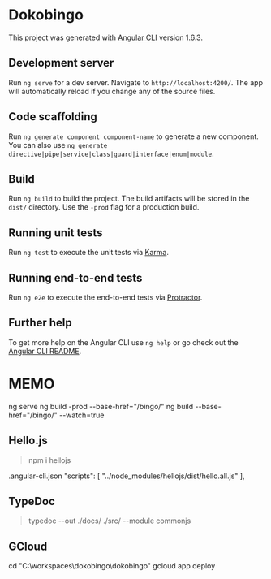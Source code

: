 # Dokobingo

This project was generated with [Angular CLI](https://github.com/angular/angular-cli) version 1.6.3.

## Development server

Run `ng serve` for a dev server. Navigate to `http://localhost:4200/`. The app will automatically reload if you change any of the source files.

## Code scaffolding

Run `ng generate component component-name` to generate a new component. You can also use `ng generate directive|pipe|service|class|guard|interface|enum|module`.

## Build

Run `ng build` to build the project. The build artifacts will be stored in the `dist/` directory. Use the `-prod` flag for a production build.

## Running unit tests

Run `ng test` to execute the unit tests via [Karma](https://karma-runner.github.io).

## Running end-to-end tests

Run `ng e2e` to execute the end-to-end tests via [Protractor](http://www.protractortest.org/).

## Further help

To get more help on the Angular CLI use `ng help` or go check out the [Angular CLI README](https://github.com/angular/angular-cli/blob/master/README.md).


# MEMO
ng serve
ng build -prod --base-href="/bingo/"
ng build --base-href="/bingo/" --watch=true
## Hello.js
> npm i hellojs

.angular-cli.json
      "scripts": [
        "../node_modules/hellojs/dist/hello.all.js"
      ],

## TypeDoc
 > typedoc --out ./docs/ ./src/ --module commonjs

## GCloud
cd "C:\workspaces\dokobingo\dokobingo"
gcloud app deploy